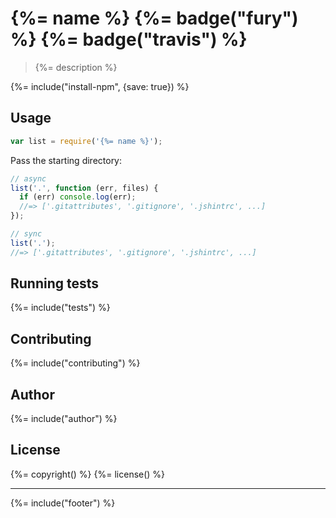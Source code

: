 # {%= name %} {%= badge("fury") %} {%= badge("travis") %}

> {%= description %}

{%= include("install-npm", {save: true}) %}

## Usage

```js
var list = require('{%= name %}');
```

Pass the starting directory:

```js
// async
list('.', function (err, files) {
  if (err) console.log(err);
  //=> ['.gitattributes', '.gitignore', '.jshintrc', ...] 
});

// sync
list('.');
//=> ['.gitattributes', '.gitignore', '.jshintrc', ...] 
```

## Running tests
{%= include("tests") %}

## Contributing
{%= include("contributing") %}

## Author
{%= include("author") %}

## License
{%= copyright() %}
{%= license() %}

***

{%= include("footer") %}
